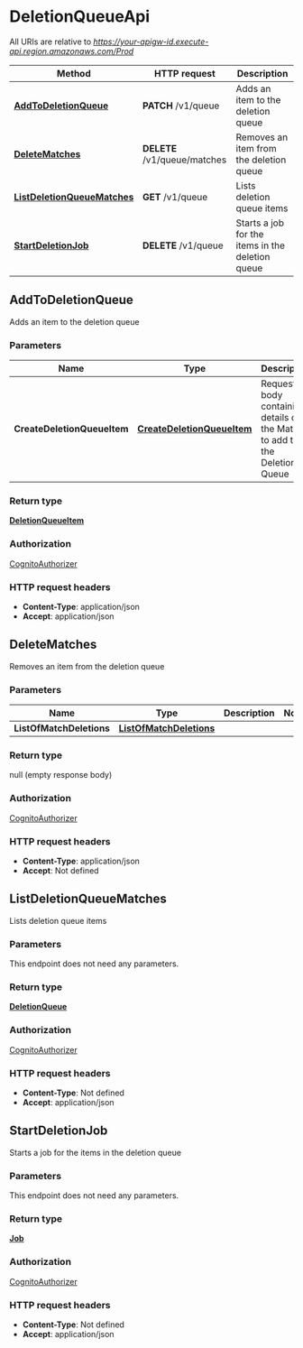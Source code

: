 # DeletionQueueApi

All URIs are relative to *https://your-apigw-id.execute-api.region.amazonaws.com/Prod*

Method | HTTP request | Description
------------- | ------------- | -------------
[**AddToDeletionQueue**](DeletionQueueApi.md#addtodeletionqueue) | **PATCH** /v1/queue | Adds an item to the deletion queue
[**DeleteMatches**](DeletionQueueApi.md#deletematches) | **DELETE** /v1/queue/matches | Removes an item from the deletion queue
[**ListDeletionQueueMatches**](DeletionQueueApi.md#listdeletionqueuematches) | **GET** /v1/queue | Lists deletion queue items
[**StartDeletionJob**](DeletionQueueApi.md#startdeletionjob) | **DELETE** /v1/queue | Starts a job for the items in the deletion queue


<a name="addtodeletionqueue"></a>
## **AddToDeletionQueue**

Adds an item to the deletion queue

### Parameters

Name | Type | Description  | Notes
------------- | ------------- | ------------- | -------------
 **CreateDeletionQueueItem** | [**CreateDeletionQueueItem**](../Models/CreateDeletionQueueItem.md)| Request body containing details of the Match to add to the Deletion Queue |

### Return type

[**DeletionQueueItem**](../Models/DeletionQueueItem.md)

### Authorization

[CognitoAuthorizer](../README.md#CognitoAuthorizer)

### HTTP request headers

- **Content-Type**: application/json
- **Accept**: application/json

<a name="deletematches"></a>
## **DeleteMatches**

Removes an item from the deletion queue

### Parameters

Name | Type | Description  | Notes
------------- | ------------- | ------------- | -------------
 **ListOfMatchDeletions** | [**ListOfMatchDeletions**](../Models/ListOfMatchDeletions.md)|  |

### Return type

null (empty response body)

### Authorization

[CognitoAuthorizer](../README.md#CognitoAuthorizer)

### HTTP request headers

- **Content-Type**: application/json
- **Accept**: Not defined

<a name="listdeletionqueuematches"></a>
## **ListDeletionQueueMatches**

Lists deletion queue items

### Parameters
This endpoint does not need any parameters.

### Return type

[**DeletionQueue**](../Models/DeletionQueue.md)

### Authorization

[CognitoAuthorizer](../README.md#CognitoAuthorizer)

### HTTP request headers

- **Content-Type**: Not defined
- **Accept**: application/json

<a name="startdeletionjob"></a>
## **StartDeletionJob**

Starts a job for the items in the deletion queue

### Parameters
This endpoint does not need any parameters.

### Return type

[**Job**](../Models/Job.md)

### Authorization

[CognitoAuthorizer](../README.md#CognitoAuthorizer)

### HTTP request headers

- **Content-Type**: Not defined
- **Accept**: application/json

